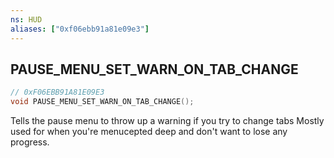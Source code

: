 ```yaml
---
ns: HUD
aliases: ["0xf06ebb91a81e09e3"]
---
```

## PAUSE_MENU_SET_WARN_ON_TAB_CHANGE

```c
// 0xF06EBB91A81E09E3
void PAUSE_MENU_SET_WARN_ON_TAB_CHANGE();
```

Tells the pause menu to throw up a warning if you try to change tabs Mostly used for when you're menucepted deep and don't want to lose any progress.


